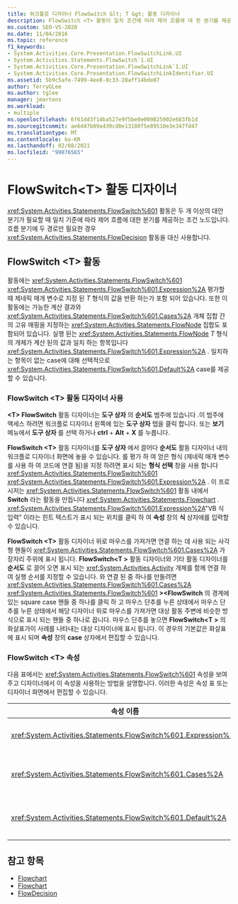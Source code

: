 ```yaml
---
title: 워크플로 디자이너 FlowSwitch &lt; T &gt; 활동 디자이너
description: FlowSwitch <T> 활동이 일치 조건에 따라 제어 흐름에 대 한 분기를 제공 하는 조건부 노드인 방법에 대해 알아봅니다.
ms.custom: SEO-VS-2020
ms.date: 11/04/2016
ms.topic: reference
f1_keywords:
- System.Activities.Core.Presentation.FlowSwitchLink.UI
- System.Activities.Statements.FlowSwitch`1.UI
- System.Activities.Core.Presentation.FlowSwitchLink`1.UI
- System.Activities.Core.Presentation.FlowSwitchLinkIdentifier.UI
ms.assetid: 5b9c5afe-7499-4ee8-8c33-28aff14bde07
author: TerryGLee
ms.author: tglee
manager: jmartens
ms.workload:
- multiple
ms.openlocfilehash: 6f61dd3f14ba527e9f5be0e009825902e683fb1d
ms.sourcegitcommit: ae6d47b09a439cd0e13180f5e89510e3e347fd47
ms.translationtype: MT
ms.contentlocale: ko-KR
ms.lasthandoff: 02/08/2021
ms.locfileid: "99876565"
---
```

# <a name="flowswitcht-activity-designer"></a>FlowSwitch\<T> 활동 디자이너

<xref:System.Activities.Statements.FlowSwitch%601> 활동은 두 개 이상의 대안 분기가 필요할 때 일치 기준에 따라 제어 흐름에 대한 분기를 제공하는 조건 노드입니다. 흐름 분기에 두 경로만 필요한 경우 <xref:System.Activities.Statements.FlowDecision> 활동을 대신 사용합니다.

## <a name="the-flowswitcht-activity"></a>FlowSwitch \<T> 활동

활동에는 <xref:System.Activities.Statements.FlowSwitch%601> <xref:System.Activities.Statements.FlowSwitch%601.Expression%2A> 평가할 때 제네릭 매개 변수로 지정 된 *T* 형식의 값을 반환 하는가 포함 되어 있습니다. 또한 이 활동에는 가능한 계산 결과와 <xref:System.Activities.Statements.FlowSwitch%601.Cases%2A> 개체 집합 간의 고유 매핑을 지정하는 <xref:System.Activities.Statements.FlowNode> 집합도 포함되어 있습니다. 실행 된는 <xref:System.Activities.Statements.FlowNode> *T* 형식의 개체가 계산 된의 값과 일치 하는 항목입니다 <xref:System.Activities.Statements.FlowSwitch%601.Expression%2A> . 일치하는 항목이 없는 case에 대해 선택적으로 <xref:System.Activities.Statements.FlowSwitch%601.Default%2A> case를 제공할 수 있습니다.

### <a name="using-the-flowswitcht-activity-designer"></a>FlowSwitch \<T> 활동 디자이너 사용

**\<T> FlowSwitch** 활동 디자이너는 **도구 상자** 의 **순서도** 범주에 있습니다 .이 범주에 액세스 하려면 워크플로 디자이너 왼쪽에 있는 **도구 상자** 탭을 클릭 합니다. 또는 **보기** 메뉴에서 **도구 상자** 를 선택 하거나 **ctrl** + **Alt** + **X** 를 누릅니다.

**FlowSwitch \<T>** 활동 디자이너를 **도구 상자** 에서 끌어다 **순서도** 활동 디자이너 내의 워크플로 디자이너 화면에 놓을 수 있습니다. 를 평가 하 여 얻은 형식 (제네릭 매개 변수를 사용 하 여 코드에 연결 됨)을 지정 하려면 표시 되는 **형식 선택** 창을 사용 합니다 <xref:System.Activities.Statements.FlowSwitch%601> <xref:System.Activities.Statements.FlowSwitch%601.Expression%2A> . 이 프로시저는 <xref:System.Activities.Statements.FlowSwitch%601> 활동 내에서 **Switch** 라는 활동을 만듭니다 <xref:System.Activities.Statements.Flowchart> . <xref:System.Activities.Statements.FlowSwitch%601.Expression%2A>"VB 식 입력" 이라는 힌트 텍스트가 표시 되는 위치를 클릭 하 여 **속성** 창의 **식** 상자에를 입력할 수 있습니다.

**FlowSwitch \<T>** 활동 디자이너 위로 마우스를 가져가면 연결 하는 데 사용 되는 사각형 핸들이 <xref:System.Activities.Statements.FlowSwitch%601.Cases%2A> 가장자리 주위에 표시 됩니다. **FlowSwitch<T \>** 활동 디자이너와 기타 활동 디자이너를 **순서도** 로 끌어 오면 표시 되는 <xref:System.Activities.Activity> 개체를 함께 연결 하 여 실행 순서를 지정할 수 있습니다. 와 연결 된 중 하나를 만들려면 <xref:System.Activities.Statements.FlowSwitch%601.Cases%2A> <xref:System.Activities.Statements.FlowSwitch%601> **\><FlowSwitch** 의 경계에 있는 square case 핸들 중 하나를 클릭 하 고 마우스 단추를 누른 상태에서 마우스 단추를 누른 상태에서 해당 디자이너 위로 마우스를 가져가면 대상 활동 주변에 비슷한 방식으로 표시 되는 핸들 중 하나로 끕니다. 마우스 단추를 놓으면 **FlowSwitch<T \>** 의 화살표가이 사례를 나타내는 대상 디자이너에 표시 됩니다. 이 경우의 기본값은 화살표에 표시 되며 **속성** 창의 **case** 상자에서 편집할 수 있습니다.

### <a name="the-flowswitcht-properties"></a>FlowSwitch \<T> 속성

다음 표에서는 <xref:System.Activities.Statements.FlowSwitch%601> 속성을 보여 주고 디자이너에서 이 속성을 사용하는 방법을 설명합니다. 이러한 속성은 속성 표 또는 디자이너 화면에서 편집할 수 있습니다.

|속성 이름|필수|사용량|
|-|--------------|-|
|<xref:System.Activities.Statements.FlowSwitch%601.Expression%2A>|True|실행 경로에서 전환할 <xref:System.Activities.Statements.FlowSwitch%601.Cases%2A>를 결정하기 위해 계산할 식을 지정합니다.|
|<xref:System.Activities.Statements.FlowSwitch%601.Cases%2A>|False|<xref:System.Activities.Statements.FlowSwitch%601.Expression%2A> 계산으로 얻은 가능한 결과와 <xref:System.Activities.Statements.FlowNode> 개체 집합 간의 고유 매핑을 지정합니다.|
|<xref:System.Activities.Statements.FlowSwitch%601.Default%2A>|True|<xref:System.Activities.Statements.FlowSwitch%601.Expression%2A> 계산이 <xref:System.Activities.Statements.FlowSwitch%601.Cases%2A> 개체에 포함된 값 중 하나와 일치하지 않을 경우의 매핑을 지정합니다.|

## <a name="see-also"></a>참고 항목

- [Flowchart](../workflow-designer/flowchart-activity-designers.md)
- [Flowchart](../workflow-designer/flowchart-activity-designer.md)
- [FlowDecision](../workflow-designer/flowdecision-activity-designer.md)
